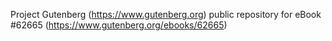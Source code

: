 Project Gutenberg (https://www.gutenberg.org) public repository for eBook #62665 (https://www.gutenberg.org/ebooks/62665)

